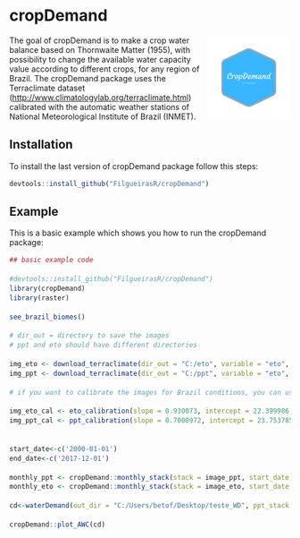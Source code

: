 # cropDemand

<div class="fluid-row" id="header">
    <img src='man/figures/logo_cropDemand.png' height='150' width='auto' align='right'>


<!-- badges: start -->
<!-- badges: end -->

The goal of cropDemand is to make a crop water balance based on Thornwaite Matter (1955),  with possibility to change the available water capacity value according to different crops, for any region of Brazil. The cropDemand package uses the Terraclimate dataset (http://www.climatologylab.org/terraclimate.html) calibrated with the automatic weather stations of National Meteorological Institute of Brazil (INMET).


## Installation

To install the last version of cropDemand package follow this steps:

``` r
devtools::install_github("FilgueirasR/cropDemand")

```

## Example

This is a basic example which shows you how to run the cropDemand package:

``` r
## basic example code

#devtools::install_github("FilgueirasR/cropDemand")
library(cropDemand)
library(raster)

see_brazil_biomes()

# dir_out = directory to save the images
# ppt and eto should have different directories

img_eto <- download_terraclimate(dir_out = "C:/eto", variable = "eto", years = c(2000:2017), region = "biomes_brazil", sub_region = 5) 
img_ppt <- download_terraclimate(dir_out = "C:/ppt", variable = "eto", years = c(2000:2017), region = "biomes_brazil", sub_region = 5) 

# if you want to calibrate the images for Brazil conditions, you can use the function eto_calibration and ppt_calibration

img_eto_cal <- eto_calibration(slope = 0.930073, intercept = 22.399986, eto_stack = img_eto)
img_ppt_cal <- ppt_calibration(slope = 0.7000972, intercept = 23.753785, ppt_stack = img_ppt)


start_date<-c('2000-01-01')
end_date<-c('2017-12-01')

monthly_ppt <- cropDemand::monthly_stack(stack = image_ppt, start_date = start_date, end_date = end_date)
monthly_eto <- cropDemand::monthly_stack(stack = image_eto, start_date = start_date, end_date = end_date)

cd<-waterDemand(out_dir = "C:/Users/betof/Desktop/teste_WD", ppt_stack = monthly_ppt , eto_stack = monthly_eto, AWC = 100)

cropDemand::plot_AWC(cd)


```
